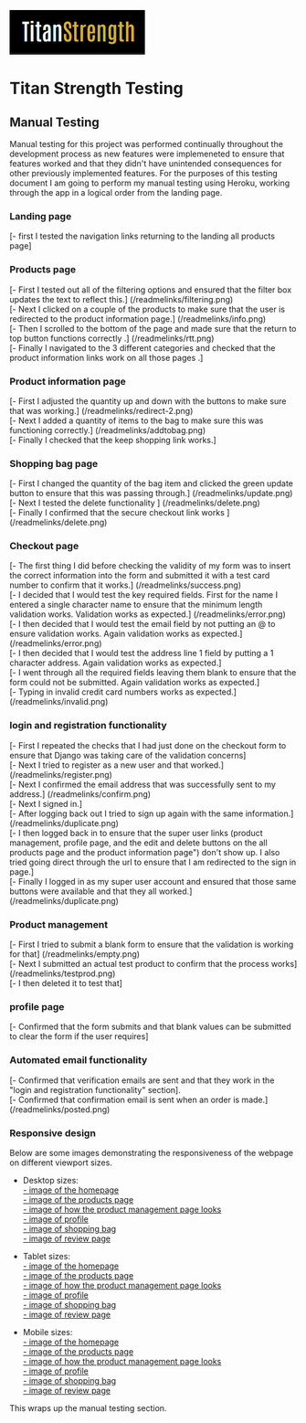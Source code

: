 ![Titan Strength Logo Text](readmelinks/logo.png)

# Titan Strength Testing

## Manual Testing

Manual testing for this project was performed continually throughout the development process as new features were implemeneted to ensure that features worked and that they didn't have unintended consequences for other previously implemented features. For the purposes of this testing document I am going to perform my manual testing using Heroku, working through the app in a logical order from the landing page.

### Landing page

[- first I tested the navigation links returning to the landing all products page] <br/>

### Products page

[- First I tested out all of the filtering options and ensured that the filter box updates the text to reflect this.] (/readmelinks/filtering.png)<br/>
[- Next I clicked on a couple of the products to make sure that the user is redirected to the product information page.] (/readmelinks/info.png) <br/>
[- Then I scrolled to the bottom of the page and made sure that the return to top button functions correctly .] (/readmelinks/rtt.png) <br/>
[- Finally I navigated to the 3 different categories and checked that the product information links work on all those pages .] <br/>

### Product information page

[- First I adjusted the quantity up and down with the buttons to make sure that was working.] (/readmelinks/redirect-2.png)<br/>
[- Next I added a quantity of items to the bag to make sure this was functioning correctly.] (/readmelinks/addtobag.png) <br/>
[- Finally I checked that the keep shopping link works.] <br/>

### Shopping bag page

[- First I changed the quantity of the bag item and clicked the green update button to ensure that this was passing through.] (/readmelinks/update.png)<br/>
[- Next I tested the delete functionality ] (/readmelinks/delete.png) <br/>
[- Finally I confirmed that the secure checkout link works ] (/readmelinks/delete.png) <br/>

### Checkout page

[- The first thing I did before checking the validity of my form was to insert the correct information into the form and submitted it with a test card number to confirm that it works.] (/readmelinks/success.png) <br/>
[- I decided that I would test the key required fields. First for the name I entered a single character name to ensure that the minimum length validation works. Validation works as expected.] (/readmelinks/error.png) <br/>
[- I then decided that I would test the email field by not putting an @ to ensure validation works. Again validation works as expected.] (/readmelinks/error.png) <br/>
[- I then decided that I would test the address line 1 field by putting a 1 character address. Again validation works as expected.] <br/>
[- I went through all the required fields leaving them blank to ensure that the form could not be submitted. Again validation works as expected.] <br/>
[- Typing in invalid credit card numbers works as expected.] (/readmelinks/invalid.png) <br/>



### login and registration functionality

[- First I repeated the checks that I had just done on the checkout form to ensure that Django was taking care of the validation concerns] <br/>
[- Next I tried to register as a new user and that worked.] (/readmelinks/register.png) <br/>
[- Next I confirmed the email address that was successfully sent to my address.] (/readmelinks/confirm.png) <br/>
[- Next I signed in.] <br/>
[- After logging back out I tried to sign up again with the same information.] (/readmelinks/duplicate.png) <br/>
[- I then logged back in to ensure that the super user links (product management, profile page, and the edit and delete buttons on the all products page and the product information page") don't show up. I also tried going direct through the url to ensure that I am redirected to the sign in page.] <br/>
[- Finally I logged in as my super user account and ensured that those same buttons were available and that they all worked.] (/readmelinks/duplicate.png) <br/>

### Product management

[- First I tried to submit a blank form to ensure that the validation is working for that] (/readmelinks/empty.png) <br/>
[- Next I submitted an actual test product to confirm that the process works] (/readmelinks/testprod.png) <br/>
[- I then deleted it to test that] <br/>

### profile page

[- Confirmed that the form submits and that blank values can be submitted to clear the form if the user requires] <br/>


### Automated email functionality

[- Confirmed that verification emails are sent and that they work in the "login and registration functionality" section]. <br/>
[- Confirmed that confirmation email is sent when an order is made.] (/readmelinks/posted.png) <br/>

### Responsive design

Below are some images demonstrating the responsiveness of the webpage on different viewport sizes.

- Desktop sizes: <br/>
[- image of the homepage](/readmelinks/homedesktop.png) <br/>
[- image of the products page](/readmelinks/productsdesktop.png) <br/>
[- image of how the product management page looks](/readmelinks/prodmandesktop.png) <br/>
[- image of profile](/readmelinks/profiledesktop.png) <br/>
[- image of shopping bag](/readmelinks/bagdesktop.png) <br/>
[- image of review page](/readmelinks/checkoutdesktop.png) <br/>

- Tablet sizes: <br/>
[- image of the homepage](/readmelinks/hometablet.png) <br/>
[- image of the products page](/readmelinks/productstablet.png) <br/>
[- image of how the product management page looks](/readmelinks/prodmantablet.png) <br/>
[- image of profile](/readmelinks/profiletablet.png) <br/>
[- image of shopping bag](/readmelinks/bagtablet.png) <br/>
[- image of review page](/readmelinks/checkouttablet.png) <br/>

- Mobile sizes: <br/>
[- image of the homepage](/readmelinks/homemobile.png) <br/>
[- image of the products page](/readmelinks/productsmobile.png) <br/>
[- image of how the product management page looks](/readmelinks/prodmanmobile.png) <br/>
[- image of profile](/readmelinks/profilemobile.png) <br/>
[- image of shopping bag](/readmelinks/bagmobile.png) <br/>
[- image of review page](/readmelinks/checkoutmobile.png) <br/>


This wraps up the manual testing section.





